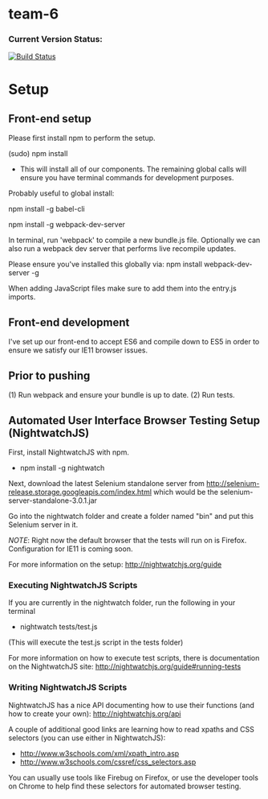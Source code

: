 # team-6
<h3>Current Version Status:</h3>

[![Build Status](https://travis-ci.org/UBC-CPSC319/team-6.svg?branch=master)](https://travis-ci.org/UBC-CPSC319/team-6)

<h1> Setup </h1>

<h2> Front-end setup </h2>

Please first install npm to perform the setup.


(sudo) npm install
- This will install all of our components. The remaining global calls will ensure you have terminal commands for
development purposes.

Probably useful to global install:

npm install -g babel-cli

npm install -g webpack-dev-server


In terminal, run 'webpack' to compile a new bundle.js file.
Optionally we can also run a webpack dev server that performs live recompile updates.

Please ensure you've installed this globally via: npm install webpack-dev-server -g


When adding JavaScript files make sure to add them into the entry.js imports.


<h2> Front-end development </h2>
I've set up our front-end to accept ES6 and compile down to ES5 in order to ensure we satisfy our IE11 browser issues.

<h2> Prior to pushing </h2>

(1) Run webpack and ensure your bundle is up to date.
(2) Run tests.

<h2> Automated User Interface Browser Testing Setup (NightwatchJS) </h2>

First, install NightwatchJS with npm.
- npm install -g nightwatch

Next, download the latest Selenium standalone server from http://selenium-release.storage.googleapis.com/index.html which would be the selenium-server-standalone-3.0.1.jar

Go into the nightwatch folder and create a folder named "bin" and put this Selenium server in it.

*NOTE*: Right now the default browser that the tests will run on is Firefox. Configuration for IE11 is coming soon.

For more information on the setup: http://nightwatchjs.org/guide

<h3> Executing NightwatchJS Scripts </h3>

If you are currently in the nightwatch folder, run the following in your terminal
- nightwatch tests/test.js 

(This will execute the test.js script in the tests folder)

For more information on how to execute test scripts, there is documentation on the NightwatchJS site: http://nightwatchjs.org/guide#running-tests

<h3> Writing NightwatchJS Scripts </h3>

NightwatchJS has a nice API documenting how to use their functions (and how to create your own): http://nightwatchjs.org/api

A couple of additional good links are learning how to read xpaths and CSS selectors (you can use either in NightwatchJS):
- http://www.w3schools.com/xml/xpath_intro.asp
- http://www.w3schools.com/cssref/css_selectors.asp

You can usually use tools like Firebug on Firefox, or use the developer tools on Chrome to help find these selectors for automated browser testing.
